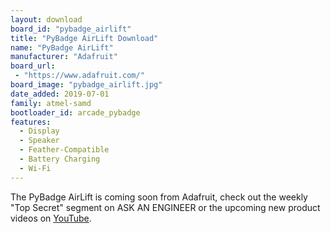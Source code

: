 ```yaml
---
layout: download
board_id: "pybadge_airlift"
title: "PyBadge AirLift Download"
name: "PyBadge AirLift"
manufacturer: "Adafruit"
board_url:
 - "https://www.adafruit.com/"
board_image: "pybadge_airlift.jpg"
date_added: 2019-07-01
family: atmel-samd
bootloader_id: arcade_pybadge
features:
  - Display
  - Speaker
  - Feather-Compatible
  - Battery Charging
  - Wi-Fi
---
```


The PyBadge AirLift is coming soon from Adafruit, check out the weekly "Top Secret" segment on ASK AN ENGINEER or the upcoming new product videos on [YouTube](https://www.youtube.com/adafruit).
